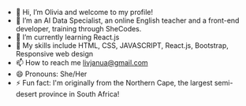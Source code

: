 - 👋 Hi, I’m Olivia and welcome to my profile!
- 👀 I’m an AI Data Specialist, an online English teacher and a front-end developer, training through SheCodes.
- 🌱 I’m currently learning React.js
- 💞️ My skills include HTML, CSS, JAVASCRIPT, React.js, Bootstrap, Responsive web design
- 📫 How to reach me livjanua@gmail.com
- 😄 Pronouns: She/Her
- ⚡ Fun fact: I'm originally from the Northern Cape, the largest semi-desert province in South Africa!

<!---
livjanua/livjanua is a ✨ special ✨ repository because its `README.md` (this file) appears on your GitHub profile.
You can click the Preview link to take a look at your changes.
--->

